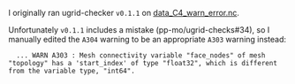 I originally ran ugrid-checker `v0.1.1` on [data_C4_warn_error.nc](data_C4_warn_error.nc).

Unfortunately `v0.1.1` includes a mistake (pp-mo/ugrid-checks#34), so I manually edited the `A304` warning to be an appropriate `A303` warning instead:

```
  ... WARN A303 : Mesh connectivity variable "face_nodes" of mesh "topology" has a 'start_index' of type "float32", which is different from the variable type, "int64".
```
